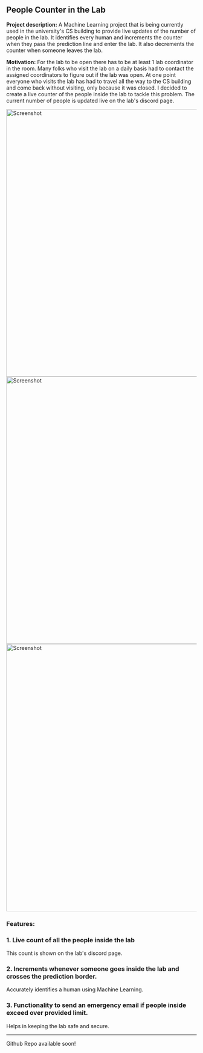 ## People Counter in the Lab

**Project description:** A Machine Learning project that is being currently used in the university's CS building to provide live updates of the number of people in the lab. It identifies every human and increments the counter when they pass the prediction line and enter the lab. It also decrements the counter when someone leaves the lab.

**Motivation:** For the lab to be open there has to be at least 1 lab coordinator in the room. Many folks who visit the lab on a daily basis had to contact the assigned coordinators to figure out if the lab was open. At one point everyone who visits the lab has had to travel all the way to the CS building and come back without visiting, only because it was closed. I decided to create a live counter of the people inside the lab to tackle this problem. The current number of people is updated live on the lab's discord page. 

<img width="707" alt="Screenshot" src="https://user-images.githubusercontent.com/64469853/157473844-0c9b989c-232d-4b50-ae47-d980c61d01ba.jpg">

<img width="707" alt="Screenshot" src="https://user-images.githubusercontent.com/64469853/157474139-c079cb83-82c0-424f-854a-8324dccdf531.jpg">

<img width="707" alt="Screenshot" src="https://user-images.githubusercontent.com/64469853/157473440-f1cb84f3-f45c-4295-bace-d58c483d68d3.jpg">


### Features:

### 1. Live count of all the people inside the lab

This count is shown on the lab's discord page.

### 2. Increments whenever someone goes inside the lab and crosses the prediction border.

Accurately identifies a human using Machine Learning.

### 3. Functionality to send an emergency email if people inside exceed over provided limit.

Helps in keeping the lab safe and secure.

---

Github Repo available soon!
